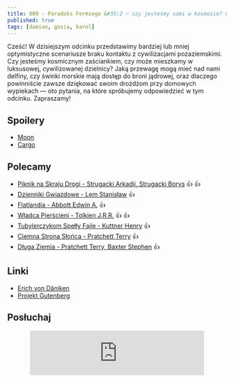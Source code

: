 ```yaml
---
title: 009 - Paradoks Fermiego &#35;2 — czy jesteśmy sami w kosmosie? &#35;3
published: true
tags: [damian, gosia, karol]
---
```


Cześć! W dzisiejszym odcinku przedstawimy bardziej lub mniej optymistyczne scenariusze braku kontaktu z cywilizacjami pozaziemskimi. Czy jesteśmy kosmicznym zaściankiem, czy może mieszkamy w luksusowej, cywilizowanej dzielnicy? Jaką przewagę mogą mieć nad nami delfiny, czy świnki morskie mają dostęp do broni jądrowej, oraz dlaczego powinniście zawsze dziękować swoim drożdżom przy domowych wypiekach — oto pytania, na które spróbujemy odpowiedzieć w tym odcinku. Zapraszamy!

<!--end_excerpt-->

## [](#header-2)Spoilery

* [Moon](https://www.filmweb.pl/film/Moon-2009-473111)
* [Cargo](https://www.imdb.com/title/tt0381940/)

## [](#header-2)Polecamy 

* [Piknik na Skraju Drogi - Strugacki Arkadij, Strugacki Borys](https://lubimyczytac.pl/ksiazka/168658/piknik-na-skraju-drogi) :thumbsup: :thumbsup:
* [Dzienniki Gwiazdowe - Lem Stanisław](http://selkar.pl/aff/rozmowkitechnologiczne/dzienniki-gwiazdowe-5) :thumbsup:
* [Flatlandia - Abbott Edwin A.](https://lubimyczytac.pl/ksiazka/53449/flatlandia-czyli-kraina-plaszczakow-powiesc-o-wielu-wymiarach) :thumbsup:
* [Władca Pierścieni - Tolkien J.R.R.](http://selkar.pl/aff/rozmowkitechnologiczne/wladca-pierscieni-10) :thumbsup: :thumbsup:
* [Tubylerczykom Spełły Fajle - Kuttner Henry](https://lubimyczytac.pl/ksiazka/62494/tubylerczykom-spelly-fajle) :thumbsup:
* [Ciemna Strona Słońca - Pratchett Terry](https://lubimyczytac.pl/ksiazka/49384/ciemna-strona-slonca) :thumbsup:
* [Długa Ziemia - Pratchett Terry, Baxter Stephen](http://selkar.pl/aff/rozmowkitechnologiczne/dluga-ziemia) :thumbsup:

## [](#header-2)Linki

* [Erich von Däniken](https://pl.wikipedia.org/wiki/Erich_von_D%C3%A4niken)
* [Projekt Gutenberg](http://www.gutenberg.org/ebooks)

## [](#header-2)Posłuchaj

<p align="center">
<iframe src="https://anchor.fm/damian-melniczuk/embed/episodes/Paradoks-Fermiego-2--czy-jestemy-sami-w-kosmosie--3-edjtm8" height="102px" width="400px" frameborder="0" scrolling="no"></iframe>
</p>